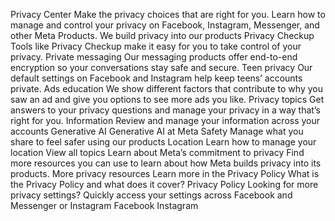 Privacy Center
Make the privacy choices that are right for you. Learn how to manage and control your privacy on Facebook, Instagram, Messenger, and other Meta Products.
We build privacy into our products
Privacy Checkup
Tools like Privacy Checkup make it easy for you to take control of your privacy.
Private messaging
Our messaging products offer end-to-end encryption so your conversations stay safe and secure.
Teen privacy
Our default settings on Facebook and Instagram help keep teens’ accounts private.
Ads education
We show different factors that contribute to why you saw an ad and give you options to see more ads you like.
Privacy topics
Get answers to your privacy questions and manage your privacy in a way that’s right for you.
Information
Review and manage your information across your accounts
Generative AI
Generative AI at Meta
Safety
Manage what you share to feel safer using our products
Location
Learn how to manage your location
View all topics
Learn about Meta’s commitment to privacy
Find more resources you can use to learn about how Meta builds privacy into its products.
More privacy resources
Learn more in the Privacy Policy
What is the Privacy Policy and what does it cover?
Privacy Policy
Looking for more privacy settings?
Quickly access your settings across Facebook and Messenger or Instagram
Facebook
Instagram